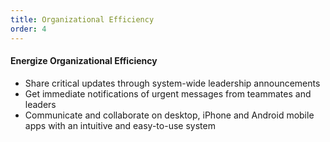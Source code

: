 ```yaml
---
title: Organizational Efficiency
order: 4
---
```



#### Energize Organizational Efficiency

* Share critical updates through system-wide leadership announcements&nbsp;
* Get immediate notifications of urgent messages from teammates and leaders&nbsp;
* Communicate and collaborate on desktop, iPhone and Android mobile apps with an intuitive and easy-to-use system&nbsp;